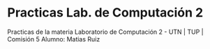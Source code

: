 # Practicas Lab. de Computación 2
Practicas de la materia Laboratorio de Computación 2 - UTN | TUP | Comisión 5
Alumno: Matias Ruiz
